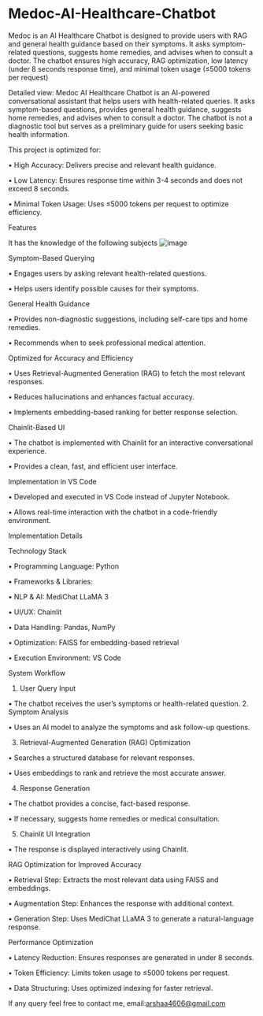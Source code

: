 # Medoc-AI-Healthcare-Chatbot
Medoc is an AI Healthcare Chatbot is designed to provide users with RAG and general health guidance based on their symptoms. It asks symptom-related questions, suggests home remedies, and advises when to consult a doctor. The chatbot ensures high accuracy, RAG optimization, low latency (under 8 seconds response time), and minimal token usage (≤5000 tokens per request)

Detailed view: 
     Medoc AI Healthcare Chatbot is an AI-powered conversational assistant that helps users with health-related queries. It asks symptom-based questions, provides general health guidance, suggests home remedies, and advises when to consult a doctor. The chatbot is not a diagnostic tool but serves as a preliminary guide for users seeking basic health information.

This project is optimized for:
	
 •	High Accuracy: Delivers precise and relevant health guidance.
	
 •	Low Latency: Ensures response time within 3-4 seconds and does not exceed 8 seconds.
	
 •	Minimal Token Usage: Uses ≤5000 tokens per request to optimize efficiency.

Features

 It has the knowledge of the  following subjects 
![image](https://github.com/user-attachments/assets/3c1e43a7-1161-4f18-bc36-341621084183)
 
 Symptom-Based Querying
	
 •	Engages users by asking relevant health-related questions.
	
 •	Helps users identify possible causes for their symptoms.

 General Health Guidance
	
 •	Provides non-diagnostic suggestions, including self-care tips and home remedies.
	
 •	Recommends when to seek professional medical attention.

 Optimized for Accuracy and Efficiency
	
 •	Uses Retrieval-Augmented Generation (RAG) to fetch the most relevant responses.
	
 •	Reduces hallucinations and enhances factual accuracy.
	
 •	Implements embedding-based ranking for better response selection.

 Chainlit-Based UI
	
 •	The chatbot is implemented with Chainlit for an interactive conversational experience.
	
 •	Provides a clean, fast, and efficient user interface.

 Implementation in VS Code
	
 •	Developed and executed in VS Code instead of Jupyter Notebook.
	
 •	Allows real-time interaction with the chatbot in a code-friendly environment.

Implementation Details

  Technology Stack
	
 •	Programming Language: Python
	
 •	Frameworks & Libraries:
	
 •	NLP & AI: MediChat LLaMA 3
	
 •	UI/UX: Chainlit
	
 •	Data Handling: Pandas, NumPy
	
 •	Optimization: FAISS for embedding-based retrieval
	
 •	Execution Environment: VS Code

System Workflow
	
1. User Query Input
	
 •	The chatbot receives the user’s symptoms or health-related question.
2. Symptom Analysis
	
 •	Uses an AI model to analyze the symptoms and ask follow-up questions.
 
3. Retrieval-Augmented Generation (RAG) Optimization
	
 •	Searches a structured database for relevant responses.
	
 •	Uses embeddings to rank and retrieve the most accurate answer.
 
4. Response Generation
	
 •	The chatbot provides a concise, fact-based response.
	
 •	If necessary, suggests home remedies or medical consultation.

5. Chainlit UI Integration
	
 •	The response is displayed interactively using Chainlit.

 RAG Optimization for Improved Accuracy
	
 •	Retrieval Step: Extracts the most relevant data using FAISS and embeddings.
	
 •	Augmentation Step: Enhances the response with additional context.
	
 •	Generation Step: Uses MediChat LLaMA 3 to generate a natural-language response.

 Performance Optimization
	
 •	Latency Reduction: Ensures responses are generated in under 8 seconds.
	
 •	Token Efficiency: Limits token usage to ≤5000 tokens per request.
	
 •	Data Structuring: Uses optimized indexing for faster retrieval.


If any query feel free to contact me, email:arshaa4606@gmail.com
